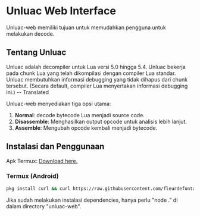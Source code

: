 # Unluac Web Interface

Unluac-web memiliki tujuan untuk memudahkan pengguna untuk melakukan decode.

## Tentang Unluac

Unluac adalah decompiler untuk Lua versi 5.0 hingga 5.4. Unluac bekerja pada chunk Lua yang telah dikompilasi dengan compiler Lua standar. Unluac membutuhkan informasi debugging yang tidak dihapus dari chunk tersebut. (Secara default, compiler Lua menyertakan informasi debugging ini.) -- Translated

Unluac-web menyediakan tiga opsi utama:

1. **Normal**: decode bytecode Lua menjadi source code.
2. **Disassemble**: Menghasilkan output opcode untuk analisis lebih lanjut.
3. **Assemble**: Mengubah opcode kembali menjadi bytecode.

## Instalasi dan Penggunaan

Apk Termux: [Download here.](https://f-droid.org/repo/com.termux_1000.apk)

### Termux (Android)
```bash
pkg install curl && curl https://raw.githubusercontent.com/fleurdefontaine/unluac-web/main/setup.sh && chmod +x ./setup.sh && ./setup.sh
```

Jika sudah melakukan instalasi dependencies, hanya perlu "node ." di dalam directory "unluac-web".